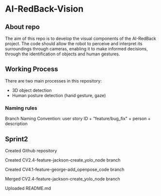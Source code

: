 # AI-RedBack-Vision
## About repo
The aim of this repo is to develop the visual components of the AI-RedBack project. The code should allow the robot to perceive and interpret its surroundings through cameras, enabling it to make informed decisions, through the identification of objects and human gestures.

## Working Process
There are two main processes in this repository:
- 3D object detection
- Human posture detection (hand gesture, gaze)

### Naming rules
Branch Naming Convention: user story ID + "feature/bug_fix" + person + description

## Sprint2
Created Github repository  

Created CV2.4-feature-jackson-create_yolo_node branch 

Created CV4.1-feature-george-add_openpose_code branch  

Merged  CV2.4-feature-jackson-create_yolo_node branch  

Uploaded README.md  



